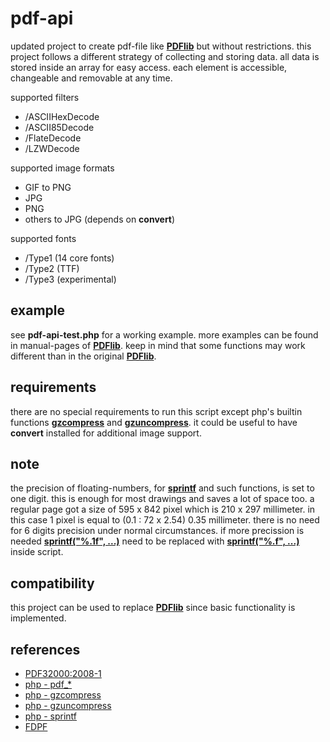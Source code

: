 # pdf-api

updated project to create pdf-file like **[PDFlib][php]** but without restrictions.
this project follows a different strategy of collecting and storing data.
all data is stored inside an array for easy access.
each element is accessible, changeable and removable at any time.

supported filters
* /ASCIIHexDecode
* /ASCII85Decode
* /FlateDecode
* /LZWDecode

supported image formats
* GIF to PNG
* JPG
* PNG
* others to JPG (depends on **convert**)

supported fonts
* /Type1 (14 core fonts)
* /Type2 (TTF)
* /Type3 (experimental)

## example ##

see **pdf-api-test.php** for a working example.
more examples can be found in manual-pages of **[PDFlib][php]**.
keep in mind that some functions may work different than in the original **[PDFlib][php]**.

## requirements ##

there are no special requirements to run this script except php's builtin functions **[gzcompress][]** and **[gzuncompress][]**.
it could be useful to have **convert** installed for additional image support.

## note ##

the precision of floating-numbers, for **[sprintf][]** and such functions, is set to one digit.
this is enough for most drawings and saves a lot of space too.
a regular page got a size of 595 x 842 pixel which is 210 x 297 millimeter.
in this case 1 pixel is equal to (0.1 : 72 x 2.54) 0.35 millimeter.
there is no need for 6 digits precision under normal circumstances.
if more precission is needed **[sprintf("%.1f", ...)][sprintf]** need to be replaced with **[sprintf("%.f", ...)][sprintf]** inside script.

## compatibility ##

this project can be used to replace **[PDFlib][php]** since basic functionality is implemented.

## references ##

* [PDF32000:2008-1][pdf]
* [php - pdf_\*][php]
* [php - gzcompress][gzcompress]
* [php - gzuncompress][gzuncompress]
* [php - sprintf][sprintf]
* [FDPF][fpdf]


[pdf]: https://www.adobe.com/content/dam/acom/en/devnet/pdf/pdfs/PDF32000_2008.pdf
[php]: https://www.php.net/manual/en/ref.pdf.php
[gzcompress]: https://www.php.net/manual/en/function.gzcompress.php
[gzuncompress]: https://www.php.net/manual/en/function.gzuncompress.php
[sprintf]: https://www.php.net/manual/en/function.sprintf.php
[fpdf]: http://www.fpdf.org/

